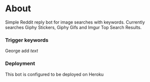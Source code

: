 # About

Simple Reddit reply bot for image searches with keywords.
Currently searches Giphy Stickers, Giphy Gifs and Imgur Top Search Results.

### Trigger keywords

George add *text*

### Deployment

This bot is configured to be deployed on Heroku


